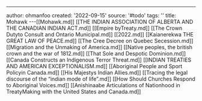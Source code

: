 ---
author: ohmanfoo
created: '2022-09-15'
source: '#todo'
tags: ''
title: Mohawk
---[[Mohawk.md]]
[[THE INDIAN ASSOCIATION OF ALBERTA AND THE CANADIAN INDIAN ACT.md]]
[[Empire byTreaty.md]]
[[The Crown Dutyto Consult and Ontario Municipal.md]]
[[2022.md]]
[[Kaianerekwa THE GREAT LAW OF PEACE.md]]
[[The Cree Decree on Quebec Secession.md]]
[[Migration and the Unmaking of America.md]]
[[Native peoples, the british crown and the war of 1812.md]]
[[That Sole and Despotic Dominion.md]]
[[Canada Constructs an Indigenous Terror Threat.md]]
[[INDIAN TREATIES AND AMERICAN EXCEPTIONALISM.md]]
[[Aboriginal People and Sport Policyin Canada.md]]
[[His Majestys Indian Allies.md]]
[[Tracing the legal discourse of the “indian mode of life”.md]]
[[How Should Churches Respond to Aboriginal Voices.md]]
[[Anishinaabe Articulations of Nationhood in TreatyMaking with the United States and Canada.md]]
